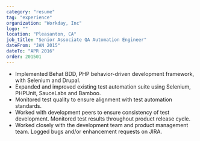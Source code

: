 ```yaml
---
category: "resume"
tag: "experience"
organization: "Workday, Inc"
logo: ""
location: "Pleasanton, CA"
job_title: "Senior Associate QA Automation Engineer"
dateFrom: "JAN 2015"
dateTo: "APR 2016"
order: 201501
---
```


- Implemented Behat BDD, PHP behavior-driven development framework, with Selenium and Drupal.
- Expanded and improved existing test automation suite using Selenium, PHPUnit, SauceLabs and Bamboo.
- Monitored test quality to ensure alignment with test automation standards.
- Worked with development peers to ensure consistency of test development. Monitored test results throughout product release cycle.
- Worked closely with the development team and product management team. Logged bugs and/or enhancement requests on JIRA.
